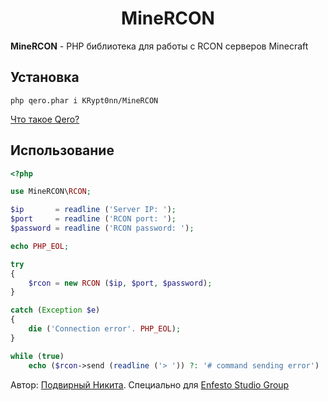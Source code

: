 <h1 align="center">MineRCON</h1>

**MineRCON** - PHP библиотека для работы с RCON серверов Minecraft

## Установка

```
php qero.phar i KRypt0nn/MineRCON
```

[Что такое Qero?](https://github.com/KRypt0nn/Qero)

## Использование

```php
<?php

use MineRCON\RCON;

$ip       = readline ('Server IP: ');
$port     = readline ('RCON port: ');
$password = readline ('RCON password: ');

echo PHP_EOL;

try
{
    $rcon = new RCON ($ip, $port, $password);
}

catch (Exception $e)
{
    die ('Connection error'. PHP_EOL);
}

while (true)
    echo ($rcon->send (readline ('> ')) ?: '# command sending error') . PHP_EOL;
```

Автор: [Подвирный Никита](https://vk.com/technomindlp). Специально для [Enfesto Studio Group](https://vk.com/hphp_convertation)